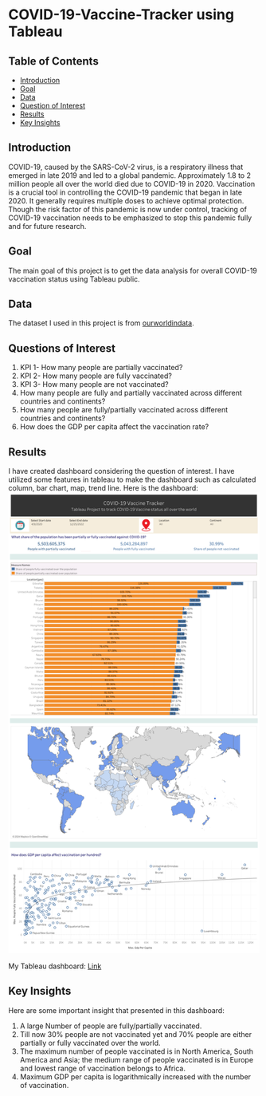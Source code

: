 # COVID-19-Vaccine-Tracker using Tableau
## Table of Contents
- [Introduction](#introduction)
- [Goal](#goal)
- [Data](#data)
- [Question of Interest](#QestiionOfInterest)
- [Results](#results)
- [Key Insights](#keyInsights)

## Introduction
COVID-19, caused by the SARS-CoV-2 virus, is a respiratory illness that emerged in late 2019 and led to a global pandemic.  Approximately 1.8 to 2 million people all over the world died due to COVID-19 in 2020. Vaccination is a crucial tool in controlling the COVID-19 pandemic that began in late 2020. It generally requires multiple doses to achieve optimal protection. Though the risk factor of this pandemic is now under control, tracking of COVID-19 vaccination needs to be emphasized to stop this pandemic fully and for future research.
## Goal
The main goal of this project is to get the data analysis for overall COVID-19 vaccination status using Tableau public.

## Data
The dataset I used in this project is from [ourworldindata](https://ourworldindata.org/covid-vaccinations?lid=33450). 

## Questions of Interest
1. KPI 1- How many people are partially vaccinated?
2. KPI 2- How many people are fully vaccinated?
3. KPI 3- How many people are not vaccinated?
4. How many people are fully and partially vaccinated across different countries and continents?
5. How many people are fully/partially vaccinated across different countries and continents?
6. How does the GDP per capita affect the vaccination rate?

## Results
I have created dashboard considering the question of interest. I have utilized some features in tableau to make the dashboard such as calculated column, bar chart, map, trend line. Here is the dashboard:
![image](https://github.com/arpitachy/COVID-19-Vaccine-Tracker/blob/main/image/Final%20Dashboard.png)

My Tableau dashboard: [Link](https://public.tableau.com/app/profile/arpita.chowdhury3944/viz/COVIDVACINATIONDATAANALYSIS/FinalDashboard?publish=yes)
## Key Insights
Here are some important insight that presented in this dashboard:
1. A large Number of people are fully/partially vaccinated.
2. Till now 30% people are not vaccinated yet and 70% people are either partially or fully vaccinated over the world.
3. The maximum number of people vaccinated is in North America, South America and Asia; the medium range of people vaccinated is in Europe and lowest range of vaccination belongs to Africa.
4. Maximum GDP per capita is logarithmically increased with the number of vaccination.
   
